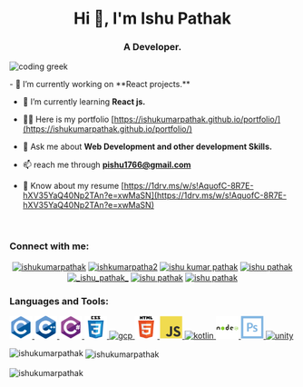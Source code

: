 <h1 align="center">Hi 👋, I'm Ishu Pathak</h1>
<h3 align="center">A  Developer.</h3>
<img width="'600" alt="coding greek" src="https://c.tenor.com/NOYF3f82b_gAAAAC/programmer.gif"

<p align="left"> <img src=" " alt="" /> </p>
- 🔭 I’m currently working on **React projects.**

- 🌱 I’m currently learning **React js.**

- 👨‍💻 Here is my portfolio [https://ishukumarpathak.github.io/portfolio/](https://ishukumarpathak.github.io/portfolio/)

- 💬 Ask me about **Web Development and other development Skills.**

- 📫  reach me through  **pishu1766@gmail.com**

- 📄 Know about my resume [https://1drv.ms/w/s!AquofC-8R7E-hXV35YaQ40Np2TAn?e=xwMaSN](https://1drv.ms/w/s!AquofC-8R7E-hXV35YaQ40Np2TAn?e=xwMaSN)

<br>

<h3 align="left">Connect with me:</h3>
<p align="center">
<a href="https://dev.to/ishukumarpathak" target="blank"><img align="center" src="https://raw.githubusercontent.com/rahuldkjain/github-profile-readme-generator/master/src/images/icons/Social/devto.svg" alt="ishukumarpathak" height="30" width="40" /></a>
<a href="https://twitter.com/ishkumarpatha2" target="blank"><img align="center" src="https://raw.githubusercontent.com/rahuldkjain/github-profile-readme-generator/master/src/images/icons/Social/twitter.svg" alt="ishkumarpatha2" height="30" width="40" /></a>
<a href="https://linkedin.com/in/ishu kumar pathak" target="blank"><img align="center" src="https://raw.githubusercontent.com/rahuldkjain/github-profile-readme-generator/master/src/images/icons/Social/linked-in-alt.svg" alt="ishu kumar pathak" height="30" width="40" /></a>
<a href="https://fb.com/ishu pathak" target="blank"><img align="center" src="https://raw.githubusercontent.com/rahuldkjain/github-profile-readme-generator/master/src/images/icons/Social/facebook.svg" alt="ishu pathak" height="30" width="40" /></a>
<a href="https://instagram.com/_ishu_pathak_" target="blank"><img align="center" src="https://raw.githubusercontent.com/rahuldkjain/github-profile-readme-generator/master/src/images/icons/Social/instagram.svg" alt="_ishu_pathak_" height="30" width="40" /></a>
<a href="https://www.hackerrank.com/ishu pathak" target="blank"><img align="center" src="https://raw.githubusercontent.com/rahuldkjain/github-profile-readme-generator/master/src/images/icons/Social/hackerrank.svg" alt="ishu pathak" height="30" width="40" /></a>
<a href="https://www.leetcode.com/ishu pathak" target="blank"><img align="center" src="https://raw.githubusercontent.com/rahuldkjain/github-profile-readme-generator/master/src/images/icons/Social/leet-code.svg" alt="ishu pathak" height="30" width="40" /></a>

</p>

<h3 align="left">Languages and Tools:</h3>
<p align="left"> <a href="https://www.cprogramming.com/" target="_blank" rel="noreferrer"> <img src="https://raw.githubusercontent.com/devicons/devicon/master/icons/c/c-original.svg" alt="c" width="40" height="40"/> </a> <a href="https://www.w3schools.com/cpp/" target="_blank" rel="noreferrer"> <img src="https://raw.githubusercontent.com/devicons/devicon/master/icons/cplusplus/cplusplus-original.svg" alt="cplusplus" width="40" height="40"/> </a> <a href="https://www.w3schools.com/cs/" target="_blank" rel="noreferrer"> <img src="https://raw.githubusercontent.com/devicons/devicon/master/icons/csharp/csharp-original.svg" alt="csharp" width="40" height="40"/> </a> <a href="https://www.w3schools.com/css/" target="_blank" rel="noreferrer"> <img src="https://raw.githubusercontent.com/devicons/devicon/master/icons/css3/css3-original-wordmark.svg" alt="css3" width="40" height="40"/> </a> <a href="https://cloud.google.com" target="_blank" rel="noreferrer"> <img src="https://www.vectorlogo.zone/logos/google_cloud/google_cloud-icon.svg" alt="gcp" width="40" height="40"/> </a> <a href="https://www.w3.org/html/" target="_blank" rel="noreferrer"> <img src="https://raw.githubusercontent.com/devicons/devicon/master/icons/html5/html5-original-wordmark.svg" alt="html5" width="40" height="40"/> </a> <a href="https://developer.mozilla.org/en-US/docs/Web/JavaScript" target="_blank" rel="noreferrer"> <img src="https://raw.githubusercontent.com/devicons/devicon/master/icons/javascript/javascript-original.svg" alt="javascript" width="40" height="40"/> </a> <a href="https://kotlinlang.org" target="_blank" rel="noreferrer"> <img src="https://www.vectorlogo.zone/logos/kotlinlang/kotlinlang-icon.svg" alt="kotlin" width="40" height="40"/> </a> <a href="https://nodejs.org" target="_blank" rel="noreferrer"> <img src="https://raw.githubusercontent.com/devicons/devicon/master/icons/nodejs/nodejs-original-wordmark.svg" alt="nodejs" width="40" height="40"/> </a> <a href="https://www.photoshop.com/en" target="_blank" rel="noreferrer"> <img src="https://raw.githubusercontent.com/devicons/devicon/master/icons/photoshop/photoshop-line.svg" alt="photoshop" width="40" height="40"/> </a> <a href="https://unity.com/" target="_blank" rel="noreferrer"> <img src="https://www.vectorlogo.zone/logos/unity3d/unity3d-icon.svg" alt="unity" width="40" height="40"/> </a> </p>

<p><img align="left" src="https://github-readme-stats.vercel.app/api/top-langs?username=ishukumarpathak&show_icons=true&locale=en&layout=compact" alt="ishukumarpathak" /></p>

<p>&nbsp;<img align="center" src="https://github-readme-stats.vercel.app/api?username=ishukumarpathak&show_icons=true&locale=en" alt="ishukumarpathak" /></p>

<p><img align="center" src="https://github-readme-streak-stats.herokuapp.com/?user=ishukumarpathak&" alt="ishukumarpathak" /></p>
